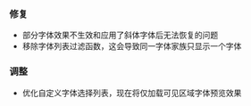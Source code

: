 ### 修复

- 部分字体效果不生效和应用了斜体字体后无法恢复的问题
- 移除字体列表过滤函数，这会导致同一字体家族只显示一个字体

### 调整

- 优化自定义字体选择列表，现在将仅加载可见区域字体预览效果
